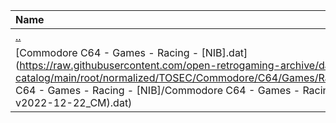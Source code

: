 |Name|Size|
|:---|---:|
|[..](../index.html)|DIR|
|[Commodore C64 - Games - Racing - [NIB].dat](https://raw.githubusercontent.com/open-retrogaming-archive/dat-catalog/main/root/normalized/TOSEC/Commodore/C64/Games/Racing/[NIB]/Commodore C64 - Games - Racing - [NIB]/Commodore C64 - Games - Racing - [NIB] (TOSEC-v2022-12-22_CM).dat)|52202|
